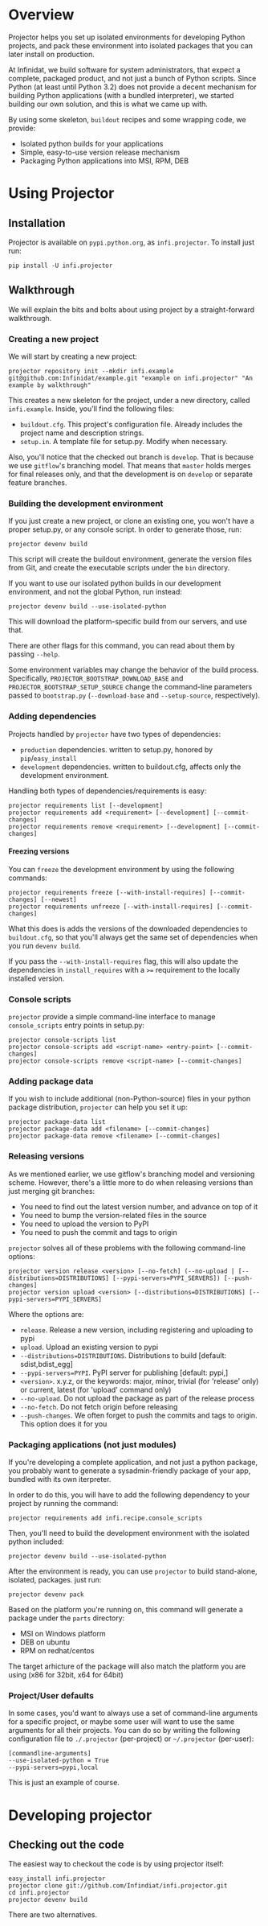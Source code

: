 Overview
========

Projector helps you set up isolated environments for developing Python projects, and pack these environment into isolated packages that you can later install on production.

At Infinidat, we build software for system administrators, that expect a complete, packaged product, and not just a bunch of Python scripts. Since Python (at least until Python 3.2) does not provide a decent mechanism for building Python applications (with a bundled interpreter), we started building our own solution, and this is what we came up with.

By using some skeleton, `buildout` recipes and some wrapping code, we provide:

* Isolated python builds for your applications
* Simple, easy-to-use version release mechanism
* Packaging Python applications into MSI, RPM, DEB

Using Projector
===============

Installation
------------

Projector is available on `pypi.python.org`, as `infi.projector`. To install just run:

    pip install -U infi.projector


Walkthrough
-----------

We will explain the bits and bolts about using project by a straight-forward walkthrough.


### Creating a new project

We will start by creating a new project:

    projector repository init --mkdir infi.example git@github.com:Infinidat/example.git "example on infi.projector" "An example by walkthrough"

This creates a new skeleton for the project, under a new directory, called `infi.example`. Inside, you'll find the following files:

* `buildout.cfg`. This project's configuration file. Already includes the project name and description strings.
* `setup.in`.     A template file for setup.py. Modify when necessary.

Also, you'll notice that the checked out branch is `develop`. That is because we use `gitflow`'s branching model. That means that `master` holds merges for final releases only, and that the development is on `develop` or separate feature branches.

### Building the development environment

If you just create a new project, or clone an existing one, you won't have a proper setup.py, or any console script. In order to generate those, run:

    projector devenv build

This script will create the buildout environment, generate the version files from Git, and create the executable scripts under the `bin` directory.

If you want to use our isolated python builds in our development environment, and not the global Python, run instead:

    projector devenv build --use-isolated-python

This will download the platform-specific build from our servers, and use that.

There are other flags for this command, you can read about them by passing `--help`.

Some environment variables may change the behavior of the build process. Specifically, `PROJECTOR_BOOTSTRAP_DOWNLOAD_BASE` and `PROJECTOR_BOOTSTRAP_SETUP_SOURCE` change
the command-line parameters passed to `bootstrap.py` (`--download-base` and `--setup-source`, respectively).

### Adding dependencies

Projects handled by `projector` have two types of dependencies:

* `production` dependencies. written to setup.py, honored by `pip`/`easy_install`
* `development` dependencies. written to buildout.cfg, affects only the development environment.

Handling both types of dependencies/requirements is easy:

    projector requirements list [--development]
    projector requirements add <requirement> [--development] [--commit-changes]
    projector requirements remove <requirement> [--development] [--commit-changes]

#### Freezing versions

You can `freeze` the development environment by using the following commands:

    projector requirements freeze [--with-install-requires] [--commit-changes] [--newest]
    projector requirements unfreeze [--with-install-requires] [--commit-changes]

What this does is adds the versions of the downloaded dependencies to `buildout.cfg`, so that you'll always get the same set of dependencies when you run `devenv build`.

If you pass the `--with-install-requires` flag, this will also update the dependencies in `install_requires` with a `>=` requirement to the locally installed version.

### Console scripts

`projector` provide a simple command-line interface to manage `console_scripts` entry points in setup.py:

    projector console-scripts list
    projector console-scripts add <script-name> <entry-point> [--commit-changes]
    projector console-scripts remove <script-name> [--commit-changes]


### Adding package data

If you wish to include additional (non-Python-source) files in your python package distribution, `projector` can help you set it up:

    projector package-data list
    projector package-data add <filename> [--commit-changes]
    projector package-data remove <filename> [--commit-changes]

### Releasing versions

As we mentioned earlier, we use gitflow's branching model and versioning scheme. However, there's a little more to do when releasing versions than just merging git branches:

* You need to find out the latest version number, and advance on top of it
* You need to bump the version-related files in the source
* You need to upload the version to PyPI
* You need to push the commit and tags to origin

`projector` solves all of these problems with the following command-line options:

    projector version release <version> [--no-fetch] (--no-upload | [--distributions=DISTRIBUTIONS] [--pypi-servers=PYPI_SERVERS]) [--push-changes]
    projector version upload <version> [--distributions=DISTRIBUTIONS] [--pypi-servers=PYPI_SERVERS]

Where the options are:

* `release`. Release a new version, including registering and uploading to pypi
* `upload`. Upload an existing version to pypi
* `--distributions=DISTRIBUTIONS`. Distributions to build [default: sdist,bdist_egg]
* `--pypi-servers=PYPI`. PyPI server for publishing [default: pypi,]
* `<version>`. x.y.z, or the keywords: major, minor, trivial (for 'release' only) or current, latest (for 'upload' command only)
* `--no-upload`. Do not upload the package as part of the release process
* `--no-fetch`. Do not fetch origin before releasing
* `--push-changes`. We often forget to push the commits and tags to origin. This option does it for you

### Packaging applications (not just modules)

If you're developing a complete application, and not just a python package, you probably want to generate a sysadmin-friendly package of your app, bundled with its own iterpreter.

In order to do this, you will have to add the following dependency to your project by running the command:

    projector requirements add infi.recipe.console_scripts

Then, you'll need to build the development environment with the isolated python included:

    projector devenv build --use-isolated-python

After the environment is ready, you can use `projector` to build stand-alone, isolated, packages. just run:

    projector devenv pack

Based on the platform you're running on, this command will generate a package under the `parts` directory:

* MSI on Windows platform
* DEB on ubuntu
* RPM on redhat/centos

The target arhicture of the package will also match the platform you are using (x86 for 32bit, x64 for 64bit)

### Project/User defaults

In some cases, you'd want to always use a set of command-line arguments for a specific project, or maybe some user will want to use the same arguments for all their projects.
You can do so by writing the following configuration file to `./.projector` (per-project) or `~/.projector` (per-user):

    [commandline-arguments]
    --use-isolated-python = True
    --pypi-servers=pypi,local

This is just an example of course.

Developing projector
====================

Checking out the code
---------------------

The easiest way to checkout the code is by using projector itself:

    easy_install infi.projector
    projector clone git://github.com/Infindiat/infi.projector.git
    cd infi.projector
    projector devenv build

There are two alternatives.

